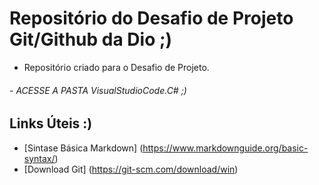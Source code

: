 # Repositório do Desafio de Projeto Git/Github da Dio ;)
 - Repositório criado para o Desafio de Projeto. 
 ######  -  ACESSE A PASTA VisualStudioCode.C# ;)


## Links Úteis :)
 - [Sintase Básica Markdown] (https://www.markdownguide.org/basic-syntax/)
 - [Download Git] (https://git-scm.com/download/win)
 
